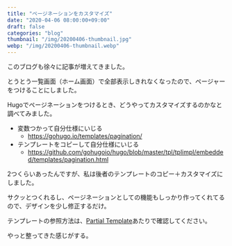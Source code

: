 ```yaml
---
title: "ページネーションをカスタマイズ"
date: "2020-04-06 08:00:00+09:00"
draft: false
categories: "blog"
thumbnail: "/img/20200406-thumbnail.jpg"
webp: "/img/20200406-thumbnail.webp"
---
```


このブログも徐々に記事が増えてきました。

とうとう一覧画面（ホーム画面）で全部表示しきれなくなったので、ページャーをつけることにしました。

Hugoでページネーションをつけるとき、どうやってカスタマイズするのかなと調べてみました。

* 変数つかって自分仕様にいじる
  * https://gohugo.io/templates/pagination/
* テンプレートをコピーして自分仕様にいじる
  * https://github.com/gohugoio/hugo/blob/master/tpl/tplimpl/embedded/templates/pagination.html

2つくらいあったんですが、私は後者のテンプレートのコピー＋カスタマイズにしました。

サクッとつくれるし、ページネーションとしての機能もしっかり作ってくれてるので、デザインを少し修正するだけ。

テンプレートの参照方法は、[Partial Template](https://gohugo.io/templates/partials/)あたりで確認してください。

やっと整ってきた感じがする。